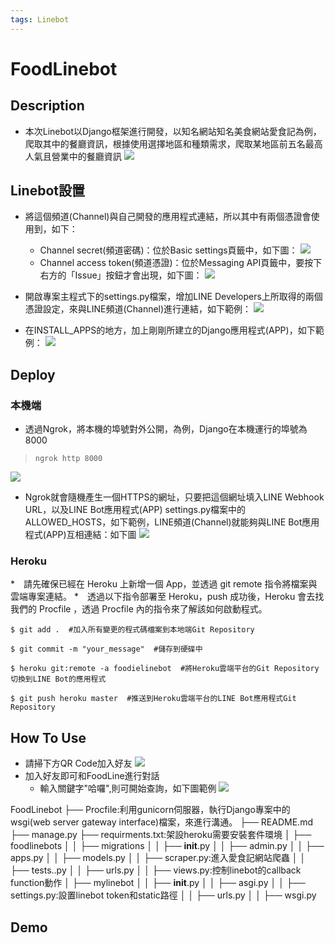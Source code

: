 ```yaml
---
tags: Linebot
---
```


# FoodLinebot
## Description
* 本次Linebot以Django框架進行開發，以知名網站知名美食網站愛食記為例，爬取其中的餐廳資訊，根據使用選擇地區和種類需求，爬取某地區前五名最高人氣且營業中的餐廳資訊
![](https://i.imgur.com/Q1jGoa7.jpg)

## Linebot設置
* 將這個頻道(Channel)與自己開發的應用程式連結，所以其中有兩個憑證會使用到，如下：
    * Channel secret(頻道密碼)：位於Basic settings頁籤中，如下圖：
    ![](https://i.imgur.com/aA0jxc4.png)
    * Channel access token(頻道憑證)：位於Messaging API頁籤中，要按下右方的「Issue」按鈕才會出現，如下圖：
    ![](https://i.imgur.com/Xx9UhHY.png)

* 開啟專案主程式下的settings.py檔案，增加LINE Developers上所取得的兩個憑證設定，來與LINE頻道(Channel)進行連結，如下範例：
    ![](https://i.imgur.com/SCe3Uxc.png)
    
* 在INSTALL_APPS的地方，加上剛剛所建立的Django應用程式(APP)，如下範例：
    ![](https://i.imgur.com/cPxKojf.png)

## Deploy
### 本機端
* 透過Ngrok，將本機的埠號對外公開，為例，Django在本機運行的埠號為8000
>     ngrok http 8000
![](https://i.imgur.com/TER0OJs.png)
* Ngrok就會隨機產生一個HTTPS的網址，只要把這個網址填入LINE Webhook URL，以及LINE Bot應用程式(APP) settings.py檔案中的ALLOWED_HOSTS，如下範例，LINE頻道(Channel)就能夠與LINE Bot應用程式(APP)互相連結：如下圖
![](https://i.imgur.com/H5gpP0A.png)


### Heroku
*　請先確保已經在 Heroku 上新增一個 App，並透過 git remote 指令將檔案與雲端專案連結。
    *　透過以下指令部署至 Heroku，push 成功後，Heroku 會去找我們的 Procfile ，透過 Procfile 內的指令來了解該如何啟動程式。
```
$ git add .  #加入所有變更的程式碼檔案到本地端Git Repository

$ git commit -m "your_message"  #儲存到硬碟中

$ heroku git:remote -a foodielinebot  #將Heroku雲端平台的Git Repository切換到LINE Bot的應用程式

$ git push heroku master  #推送到Heroku雲端平台的LINE Bot應用程式Git Repository
```

## How To Use
* 請掃下方QR Code加入好友
![](https://i.imgur.com/XdfxGcJ.png)
* 加入好友即可和FoodLine進行對話
    * 輸入關鍵字"哈囉",則可開始查詢，如下圖範例
![](https://i.imgur.com/gVfehZy.png)

FoodLinebot
├── Procfile:利用gunicorn伺服器，執行Django專案中的wsgi(web server gateway interface)檔案，來進行溝通。
├── README.md
├── manage.py
├── requirments.txt:架設heroku需要安裝套件環境
│   ├── foodlinebots
│   │   ├── migrations
│   │   ├── __init__.py
│   │   ├── admin.py
│   │   ├── apps.py
│   │   ├── models.py
│   │   ├── scraper.py:進入愛食記網站爬蟲
│   │   ├── tests..py
│   │   ├── urls.py
│   │   ├── views.py:控制linebot的callback function動作
│   ├── mylinebot
│   │   ├── __init__.py
│   │   ├── asgi.py
│   │   ├── settings.py:設置linebot token和static路徑
│   │   ├── urls.py
│   │   ├── wsgi.py

## Demo

